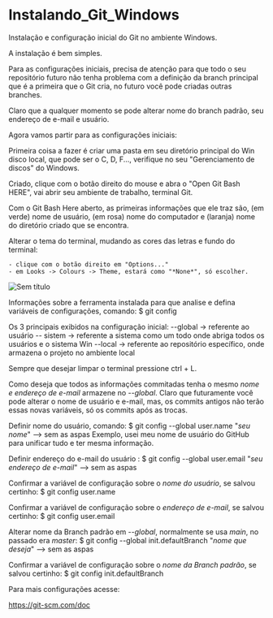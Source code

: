 # Instalando_Git_Windows

Instalação e configuração inicial do Git no ambiente Windows.

A instalação é bem simples.

Para as configurações iniciais, precisa de atenção para que todo o seu repositório futuro não tenha problema com a definição da branch principal que é a primeira que o Git cria, no futuro você pode criadas outras branches.

Claro que a qualquer momento se pode alterar nome do branch padrão, seu endereço de e-mail e usuário.

Agora vamos partir para as configurações iniciais:

Primeira coisa a fazer é criar uma pasta em seu diretório principal do Win disco local, que pode ser o C, D, F..., verifique no seu "Gerenciamento de discos" do Windows.

Criado, clique com o botão direito do mouse e abra o "Open Git Bash HERE", vai abrir seu ambiente de trabalho, terminal Git.

Com o Git Bash Here aberto, as primeiras informações que ele traz são, (em verde) nome de usuário, (em rosa) nome do computador e (laranja) nome do diretório criado que se encontra.

Alterar o tema do terminal, mudando as cores das letras e fundo do terminal:

    - clique com o botão direito em "Options..."
    - em Looks -> Colours -> Theme, estará como "*None*", só escolher.
    
![Sem título](https://github.com/angelicakadja/Instalando_Git_Windows/assets/156589643/58340822-443a-410d-8681-354211110d2f)

Informações sobre a ferramenta instalada para que analise e defina variáveis de configurações, comando:
$ git config

Os 3 principais exibidos na configuração inicial:
--global -> referente ao usuário
-- sistem -> referente a sistema como um todo onde abriga todos os usuários e o sistema Win
--local -> referente ao repositório específico, onde armazena o projeto no ambiente local

Sempre que desejar limpar o terminal pressione ctrl + L.

Como deseja que todos as informações commitadas tenha o mesmo *nome e endereço de e-mail* armazene no *--global*.
Claro que futuramente você pode alterar o nome de usuário e e-mail, mas, os commits antigos não terão essas novas variáveis, só os commits após as trocas.

Definir nome do usuário, comando:
$ git config --global user.name "*seu nome*" --> sem as aspas
Exemplo, usei meu nome de usuário do GitHub para unificar tudo e ter mesma informação.

Definir endereço do e-mail do usuário :
$ git config --global user.email "*seu endereço de e-mail*" --> sem as aspas

Confirmar a variável de configuração sobre o *nome do usuário*, se salvou certinho:
$ git config user.name

Confirmar a variável de configuração sobre o *endereço de e-mail*, se salvou certinho:
$ git config user.email

Alterar nome da Branch padrão em *--global*, normalmente se usa *main*, no passado era *master*:
$ git config --global init.defaultBranch "*nome que deseja*" --> sem as aspas

Confirmar a variável de configuração sobre o *nome da Branch padrão*, se salvou certinho:
$ git config init.defaultBranch

Para mais configurações acesse:

https://git-scm.com/doc
